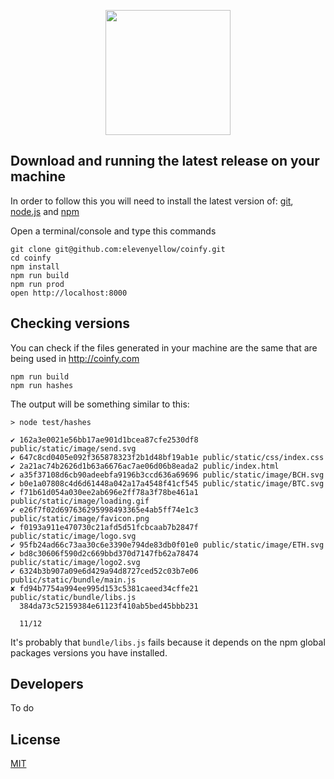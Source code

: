 <p align="center"><a href="https://coinfy.com/"><img width="200"src="https://coinfy.com/static/image/logo2.svg"></a></p>

## Download and running the latest release on your machine

In order to follow this you will need to install the latest version of: [git](https://git-scm.com/downloads), [node.js](https://nodejs.org) and [npm](https://www.npmjs.com/)

Open a terminal/console and type this commands

```
git clone git@github.com:elevenyellow/coinfy.git
cd coinfy
npm install
npm run build
npm run prod
open http://localhost:8000
```

## Checking versions

You can check if the files generated in your machine are the same that are being used in http://coinfy.com

```
npm run build
npm run hashes
```

The output will be something similar to this:

```
> node test/hashes

✔ 162a3e0021e56bb17ae901d1bcea87cfe2530df8 public/static/image/send.svg
✔ 647c8cd0405e092f365878323f2b1d48bf19ab1e public/static/css/index.css
✔ 2a21ac74b2626d1b63a6676ac7ae06d06b8eada2 public/index.html
✔ a35f37108d6cb90adeebfa9196b3ccd636a69696 public/static/image/BCH.svg
✔ b0e1a07808c4d6d61448a042a17a4548f41cf545 public/static/image/BTC.svg
✔ f71b61d054a030ee2ab696e2ff78a3f78be461a1 public/static/image/loading.gif
✔ e26f7f02d697636295998493365e4ab5ff74e1c3 public/static/image/favicon.png
✔ f0193a911e470730c21afd5d51fcbcaab7b2847f public/static/image/logo.svg
✔ 95fb24ad66c73aa30c6e3390e794de83db0f01e0 public/static/image/ETH.svg
✔ bd8c30606f590d2c669bbd370d7147fb62a78474 public/static/image/logo2.svg
✔ 6324b3b907a09e6d429a94d8727ced52c03b7e06 public/static/bundle/main.js
✘ fd94b7754a994ee995d153c5381caeed34cffe21 public/static/bundle/libs.js
  384da73c52159384e61123f410ab5bed45bbb231

  11/12
```

It's probably that `bundle/libs.js` fails because it depends on the npm global packages versions you have installed.

## Developers

To do

## License

[MIT](http://opensource.org/licenses/MIT)
